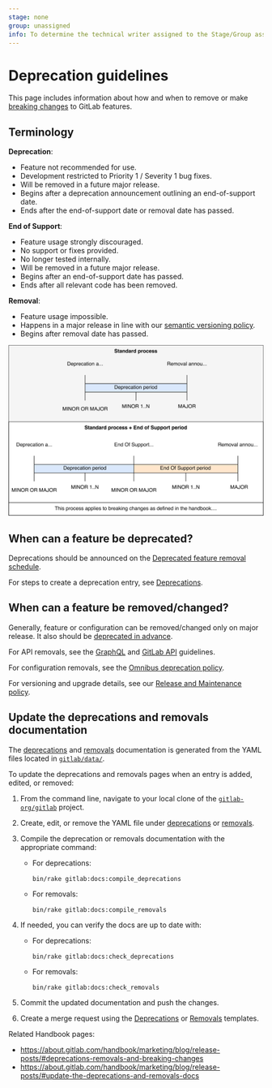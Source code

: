 ```yaml
---
stage: none
group: unassigned
info: To determine the technical writer assigned to the Stage/Group associated with this page, see https://about.gitlab.com/handbook/engineering/ux/technical-writing/#assignments
---
```


# Deprecation guidelines

This page includes information about how and when to remove or make [breaking
changes](../contributing/index.md#breaking-changes) to GitLab features.

## Terminology

**Deprecation**:

- Feature not recommended for use.
- Development restricted to Priority 1 / Severity 1 bug fixes.
- Will be removed in a future major release.
- Begins after a deprecation announcement outlining an end-of-support date.
- Ends after the end-of-support date or removal date has passed.

**End of Support**:

- Feature usage strongly discouraged.
- No support or fixes provided.
- No longer tested internally.
- Will be removed in a future major release.
- Begins after an end-of-support date has passed.
- Ends after all relevant code has been removed.

**Removal**:

- Feature usage impossible.
- Happens in a major release in line with our
  [semantic versioning policy](../../policy/maintenance.md).
- Begins after removal date has passed.

![Deprecation, End of Support, Removal process](img/deprecation_removal_process.png)

## When can a feature be deprecated?

Deprecations should be announced on the [Deprecated feature removal schedule](../../update/deprecations.md).

For steps to create a deprecation entry, see [Deprecations](https://about.gitlab.com/handbook/marketing/blog/release-posts/#deprecations).

## When can a feature be removed/changed?

Generally, feature or configuration can be removed/changed only on major release.
It also should be [deprecated in advance](https://about.gitlab.com/handbook/marketing/blog/release-posts/#deprecations).

For API removals, see the [GraphQL](../../api/graphql/index.md#deprecation-and-removal-process) and [GitLab API](../../api/index.md#compatibility-guidelines) guidelines.

For configuration removals, see the [Omnibus deprecation policy](../../administration/package_information/deprecation_policy.md).

For versioning and upgrade details, see our [Release and Maintenance policy](../../policy/maintenance.md).

## Update the deprecations and removals documentation

The [deprecations](../../update/deprecations.md) and [removals](../../update/removals.md)
documentation is generated from the YAML files located in
[`gitlab/data/`](https://gitlab.com/gitlab-org/gitlab/-/tree/master/data).

To update the deprecations and removals pages when an entry is added,
edited, or removed:

1. From the command line, navigate to your local clone of the [`gitlab-org/gitlab`](https://gitlab.com/gitlab-org/gitlab) project.
1. Create, edit, or remove the YAML file under [deprecations](https://gitlab.com/gitlab-org/gitlab/-/tree/master/data/deprecations)
   or [removals](https://gitlab.com/gitlab-org/gitlab/-/tree/master/data/removals).
1. Compile the deprecation or removals documentation with the appropriate command:

   - For deprecations:

     ```shell
     bin/rake gitlab:docs:compile_deprecations
     ```

   - For removals:

     ```shell
     bin/rake gitlab:docs:compile_removals
     ```

1. If needed, you can verify the docs are up to date with:

   - For deprecations:

     ```shell
     bin/rake gitlab:docs:check_deprecations
     ```

   - For removals:

     ```shell
     bin/rake gitlab:docs:check_removals
     ```

1. Commit the updated documentation and push the changes.
1. Create a merge request using the [Deprecations](https://gitlab.com/gitlab-org/gitlab/-/blob/master/.gitlab/merge_request_templates/Deprecations.md)
   or [Removals](https://gitlab.com/gitlab-org/gitlab/-/blob/master/.gitlab/merge_request_templates/Removals.md) templates.

Related Handbook pages:

- <https://about.gitlab.com/handbook/marketing/blog/release-posts/#deprecations-removals-and-breaking-changes>
- <https://about.gitlab.com/handbook/marketing/blog/release-posts/#update-the-deprecations-and-removals-docs>
